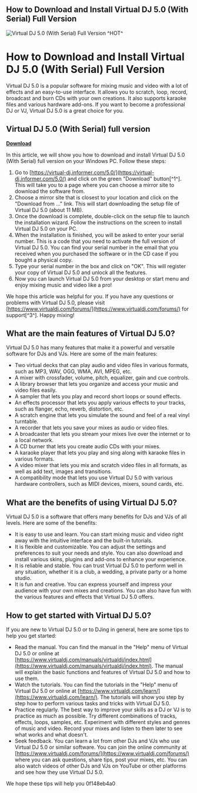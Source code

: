 ## How to Download and Install Virtual DJ 5.0 (With Serial) Full Version

 
![Virtual DJ 5.0 (With Serial) Full Version ^HOT^](https://encrypted-tbn3.gstatic.com/images?q=tbn:ANd9GcSy2SsI79QZLBWj62tNwGkWsxn3Y2qwIOW-_w2QZPOZM_5BiRuzgSZon8g)

 
# How to Download and Install Virtual DJ 5.0 (With Serial) Full Version
 
Virtual DJ 5.0 is a popular software for mixing music and video with a lot of effects and an easy-to-use interface. It allows you to scratch, loop, record, broadcast and burn CDs with your own creations. It also supports karaoke files and various hardware add-ons. If you want to become a professional DJ or VJ, Virtual DJ 5.0 is a great choice for you.
 
## Virtual DJ 5.0 (With Serial) full version


[**Download**](https://www.google.com/url?q=https%3A%2F%2Furllie.com%2F2tKCRK&sa=D&sntz=1&usg=AOvVaw3Z2lX62fyLDtKY67Fde4FF)

 
In this article, we will show you how to download and install Virtual DJ 5.0 (With Serial) full version on your Windows PC. Follow these steps:
 
1. Go to [https://virtual-dj.informer.com/5.0/](https://virtual-dj.informer.com/5.0/) and click on the green "Download" button[^1^]. This will take you to a page where you can choose a mirror site to download the software from.
2. Choose a mirror site that is closest to your location and click on the "Download from ..." link. This will start downloading the setup file of Virtual DJ 5.0 (about 11 MB).
3. Once the download is complete, double-click on the setup file to launch the installation wizard. Follow the instructions on the screen to install Virtual DJ 5.0 on your PC.
4. When the installation is finished, you will be asked to enter your serial number. This is a code that you need to activate the full version of Virtual DJ 5.0. You can find your serial number in the email that you received when you purchased the software or in the CD case if you bought a physical copy.
5. Type your serial number in the box and click on "OK". This will register your copy of Virtual DJ 5.0 and unlock all the features.
6. Now you can launch Virtual DJ 5.0 from your desktop or start menu and enjoy mixing music and video like a pro!

We hope this article was helpful for you. If you have any questions or problems with Virtual DJ 5.0, please visit [https://www.virtualdj.com/forums/](https://www.virtualdj.com/forums/) for support[^3^]. Happy mixing!
  
## What are the main features of Virtual DJ 5.0?
 
Virtual DJ 5.0 has many features that make it a powerful and versatile software for DJs and VJs. Here are some of the main features:

- Two virtual decks that can play audio and video files in various formats, such as MP3, WAV, OGG, WMA, AVI, MPEG, etc.
- A mixer with crossfader, volume, pitch, equalizer, gain and cue controls.
- A library browser that lets you organize and access your music and video files easily.
- A sampler that lets you play and record short loops or sound effects.
- An effects processor that lets you apply various effects to your tracks, such as flanger, echo, reverb, distortion, etc.
- A scratch engine that lets you simulate the sound and feel of a real vinyl turntable.
- A recorder that lets you save your mixes as audio or video files.
- A broadcaster that lets you stream your mixes live over the internet or to a local network.
- A CD burner that lets you create audio CDs with your mixes.
- A karaoke player that lets you play and sing along with karaoke files in various formats.
- A video mixer that lets you mix and scratch video files in all formats, as well as add text, images and transitions.
- A compatibility mode that lets you use Virtual DJ 5.0 with various hardware controllers, such as MIDI devices, mixers, sound cards, etc.

## What are the benefits of using Virtual DJ 5.0?
 
Virtual DJ 5.0 is a software that offers many benefits for DJs and VJs of all levels. Here are some of the benefits:

- It is easy to use and learn. You can start mixing music and video right away with the intuitive interface and the built-in tutorials.
- It is flexible and customizable. You can adjust the settings and preferences to suit your needs and style. You can also download and install various skins, plugins and add-ons to enhance your experience.
- It is reliable and stable. You can trust Virtual DJ 5.0 to perform well in any situation, whether it is a club, a wedding, a private party or a home studio.
- It is fun and creative. You can express yourself and impress your audience with your own mixes and creations. You can also have fun with the various features and effects that Virtual DJ 5.0 offers.

## How to get started with Virtual DJ 5.0?
 
If you are new to Virtual DJ 5.0 or to DJing in general, here are some tips to help you get started:

- Read the manual. You can find the manual in the "Help" menu of Virtual DJ 5.0 or online at [https://www.virtualdj.com/manuals/virtualdj/index.html](https://www.virtualdj.com/manuals/virtualdj/index.html). The manual will explain the basic functions and features of Virtual DJ 5.0 and how to use them.
- Watch the tutorials. You can find the tutorials in the "Help" menu of Virtual DJ 5.0 or online at [https://www.virtualdj.com/learn/](https://www.virtualdj.com/learn/). The tutorials will show you step by step how to perform various tasks and tricks with Virtual DJ 5.0.
- Practice regularly. The best way to improve your skills as a DJ or VJ is to practice as much as possible. Try different combinations of tracks, effects, loops, samples, etc. Experiment with different styles and genres of music and video. Record your mixes and listen to them later to see what works and what doesn't.
- Seek feedback. You can learn a lot from other DJs and VJs who use Virtual DJ 5.0 or similar software. You can join the online community at [https://www.virtualdj.com/forums/](https://www.virtualdj.com/forums/) where you can ask questions, share tips, post your mixes, etc. You can also watch videos of other DJs and VJs on YouTube or other platforms and see how they use Virtual DJ 5.0.

We hope these tips will help you
 0f148eb4a0
